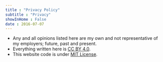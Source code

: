 ```yaml
---
title : "Privacy Policy"
subtitle : "Privacy"
showInHome : False
date : 2016-07-07
---
```


* Any and all opinions listed here are my own and not representative of my employers; future, past and present.
* Everything written here is <a href="http://creativecommons.org/licenses/by/4.0/?ref=chooser-v1" target="_blank" rel="license noopener noreferrer">CC BY 4.0</a>.
* This website code is under <a href="https://gitlab.com/niharokz/nihar.page/-/raw/master/LICENSE" target="_blank" rel="license noopener noreferrer">MIT License</a>.
